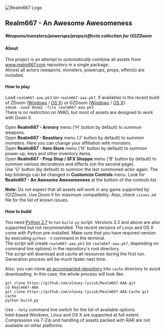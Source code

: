 ![Realm667 Logo](http://realm667.com/images/modules/header/header_general.jpg)
## Realm667 - An Awesome Awesomeness
##### Weapons/monsters/powerups/props/effects collection for (G)ZDoom
#### About

This project is an attempt to _automatically_ combine all assets from www.realm667.com repository in a single package.  
Almost all actors (weapons, monsters, powerups, props, effects) are included.

#### How to play

Load `realm667-aaa.pk3` (or `realm667-aaa.pk7`, if available) in the recent build of ZDoom ([Windows](http://devbuilds.drdteam.org/zdoom/) / [OS X](http://devbuilds.drdteam.org/zdoom-mac/)) or GZDoom ([Windows](http://devbuilds.drdteam.org/gzdoom/) / [OS X](https://github.com/alexey-lysiuk/gzdoom/releases)):  
`zdoom -iwad doom2 -file realm667-aaa.pk3`  
There is no restriction on IWAD, but most of assets are designed to work with Doom II.  
  
Open **Realm667 - Armory** menu ('H' button by default) to summon weapons.  
Open **Realm667 - Beastiary** menu ('J' button by default) to summon monsters. Here you can change your affiliation with monsters.  
Open **Realm667 - Item Store** menu ('N' button by default) to summon power-up, keys and other inventory items.  
Open **Realm667 - Prop Stop / SFX Shoppe** menu ('B' button by default) to summon various decorations and effects (on the second page).  
Use 'U' button (by default) to summon the last summoned actor again.
The key bindings can be changed in **Customize Controls** menu. Look for **Realm667 - An Awesome Awesomeness** at the bottom of the controls list.

**Note:** Do not expect that all assets will work in any game supported by (G)ZDoom. Use Doom II for maximum compatibility. Also, check `issues.md` file for the list of known issues.


#### How to build

You need [Python 2.7](https://www.python.org/downloads/release/python-279/) to run `build.py` script. Versions 3.2 and above are also supported but not recommended. The recent versions of Linux and OS X come with Python pre-installed. Make sure that you have required version by executing `python -V` command in the terminal.  
The script will create `realm667-aaa.pk3` (or `realm667-aaa.pk7`, depending on command line options) in the repository's root directory.  
The script will download and cache all resources during the first run. Generation process will be much faster next time.  
  
Also, you can clone [an accompanied repository](https://github.com/alexey-lysiuk/Realm667-AAA-Cache) into `cache` directory to avoid downloading. In this case, the whole process will look like:
```
git clone https://github.com/alexey-lysiuk/Realm667-AAA.git
cd Realm667-AAA
git clone https://github.com/alexey-lysiuk/Realm667-AAA-Cache.git cache
python build.py
```
Use `--help` command line switch for the list of available options.  
Intel-based Windows, Linux and OS X are supported at full extent. Compression via 7-Zip and handling of assets packed with RAR are not available on other platforms.
